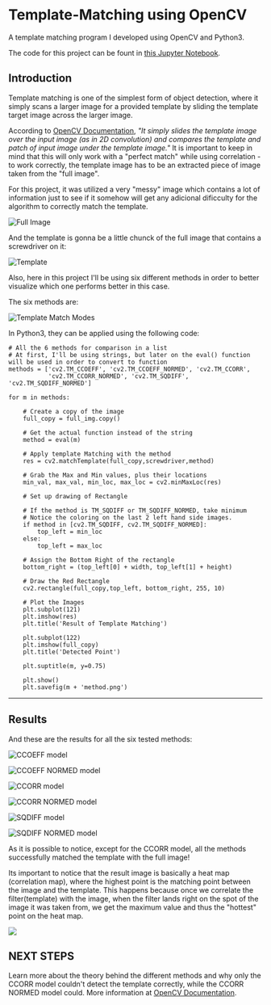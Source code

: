 # Template-Matching using OpenCV
 A template matching program I developed using OpenCV and Python3.

 The code for this project can be fount in [this Jupyter Notebook](https://github.com/lucasmirachi/Template-Matching/blob/main/template-matching.ipynb).

## Introduction

Template matching is one of the simplest form of object detection, where it simply scans a larger image for a provided template by sliding the template target image across the larger image. 

According to [OpenCV Documentation](https://docs.opencv.org/4.x/d4/dc6/tutorial_py_template_matching.html), *"It simply slides the template image over the input image (as in 2D convolution) and compares the template and patch of input image under the template image."*
It is important to keep in mind that this will only work with a "perfect match" while using correlation - to work correctly, the template image has to be an extracted piece of image taken from the "full image".

For this project, it was utilized a very "messy" image which contains a lot of information just to see if it somehow will get any adicional dificculty for the algorithm to correctly match the template.

![Full Image](./images/mechanics-garage-kyle-simpson.jpg "Full Image")

And the template is gonna be a little chunck of the full image that contains a screwdriver on it:

![Template](./images/screwdriver.jpg "Screwdriver")

Also, here in this project I'll be using six different methods in order to better visualize which one performs better in this case.

The six methods are:

![Template Match Modes](./images/template-match-modes.png "Template Match Modes")

In Python3, they can be applied using the following code:

```
# All the 6 methods for comparison in a list
# At first, I'll be using strings, but later on the eval() function will be used in order to convert to function
methods = ['cv2.TM_CCOEFF', 'cv2.TM_CCOEFF_NORMED', 'cv2.TM_CCORR',
           'cv2.TM_CCORR_NORMED', 'cv2.TM_SQDIFF', 'cv2.TM_SQDIFF_NORMED']

for m in methods:
    
    # Create a copy of the image
    full_copy = full_img.copy()
    
    # Get the actual function instead of the string
    method = eval(m)

    # Apply template Matching with the method
    res = cv2.matchTemplate(full_copy,screwdriver,method)
    
    # Grab the Max and Min values, plus their locations
    min_val, max_val, min_loc, max_loc = cv2.minMaxLoc(res)
    
    # Set up drawing of Rectangle
    
    # If the method is TM_SQDIFF or TM_SQDIFF_NORMED, take minimum
    # Notice the coloring on the last 2 left hand side images.
    if method in [cv2.TM_SQDIFF, cv2.TM_SQDIFF_NORMED]:
        top_left = min_loc    
    else:
        top_left = max_loc
        
    # Assign the Bottom Right of the rectangle
    bottom_right = (top_left[0] + width, top_left[1] + height)

    # Draw the Red Rectangle
    cv2.rectangle(full_copy,top_left, bottom_right, 255, 10)

    # Plot the Images
    plt.subplot(121)
    plt.imshow(res)
    plt.title('Result of Template Matching')
    
    plt.subplot(122)
    plt.imshow(full_copy)
    plt.title('Detected Point')
    
    plt.suptitle(m, y=0.75)
    
    plt.show()
    plt.savefig(m + 'method.png')
```

---

## Results

And these are the results for all the six tested methods:

![CCOEFF model](./images/cv2.TM_CCOEFFmodel.png "CCOEFF model")

![CCOEFF NORMED model](./images/cv2.TM_CCOEFF_NORMEDmodel.png "CCOEFF NORMED model")

![CCORR model](./images/cv2.TM_CCORRmodel.png "CCORR model")

![CCORR NORMED model](./images/cv2.TM_CCORR_NORMEDmodel.png "CCORR NORMED model")

![SQDIFF model](./images/cv2.TM_SQDIFFmodel.png "SQDIFF model")

![SQDIFF NORMED model](./images/cv2.TM_SQDIFF_NORMEDmodel.png "SQDIFF NORMED model")


As it is possible to notice, except for the CCORR model, all the methods successfully matched the template with the full image!

Its important to notice that the result image is basically a heat map (correlation map), where the highest point is the matching point between the image and the template. This happens because once we correlate the filter(template) with the image, when the filter lands right on the spot of the image it was taken from, we get the maximum value and thus the "hottest" point on the heat map.

![](./images/screenshot.png)

## NEXT STEPS

Learn more about the theory behind the different methods and why only the CCORR model couldn't detect the template correctly, while the CCORR NORMED model could. More information at [OpenCV Documentation](https://docs.opencv.org/4.x/d4/dc6/tutorial_py_template_matching.html).